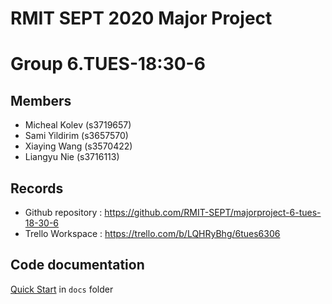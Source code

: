 # RMIT SEPT 2020 Major Project

# Group 6.TUES-18:30-6

## Members
* Micheal Kolev (s3719657)
* Sami Yildirim (s3657570)
* Xiaying Wang (s3570422)
* Liangyu Nie (s3716113)

## Records

* Github repository : https://github.com/RMIT-SEPT/majorproject-6-tues-18-30-6
* Trello Workspace : https://trello.com/b/LQHRyBhg/6tues6306

## Code documentation

[Quick Start](/docs/README.md) in `docs` folder
